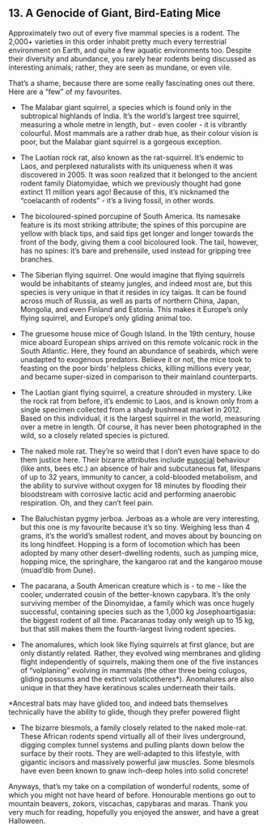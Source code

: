
## 13. A Genocide of Giant, Bird-Eating Mice

Approximately two out of every five mammal species is a rodent. The 2,000+ varieties in this order inhabit pretty much every terrestrial environment on Earth, and quite a few aquatic environments too. Despite their diversity and abundance, you rarely hear rodents being discussed as interesting animals; rather, they are seen as mundane, or even vile.

That’s a shame, because there are some really fascinating ones out there. Here are a “few” of my favourites.

*   The Malabar giant squirrel, a species which is found only in the subtropical highlands of India. It’s the world’s largest tree squirrel, measuring a whole metre in length, but - even cooler - it is vibrantly colourful. Most mammals are a rather drab hue, as their colour vision is poor, but the Malabar giant squirrel is a gorgeous exception.

*   The Laotian rock rat, also known as the rat-squirrel. It’s endemic to Laos, and perplexed naturalists with its uniqueness when it was discovered in 2005. It was soon realized that it belonged to the ancient rodent family Diatomyidae, which we previously thought had gone extinct 11 million years ago! Because of this, it’s nicknamed the “coelacanth of rodents” - it’s a living fossil, in other words.

*   The bicoloured-spined porcupine of South America. Its namesake feature is its most striking attribute; the spines of this porcupine are yellow with black tips, and said tips get longer and longer towards the front of the body, giving them a cool bicoloured look. The tail, however, has no spines: it’s bare and prehensile, used instead for gripping tree branches.

*   The Siberian flying squirrel. One would imagine that flying squirrels would be inhabitants of steamy jungles, and indeed most are, but this species is very unique in that it resides in icy taigas. It can be found across much of Russia, as well as parts of northern China, Japan, Mongolia, and even Finland and Estonia. This makes it Europe’s only flying squirrel, and Europe’s only gliding animal too.

*   The gruesome house mice of Gough Island. In the 19th century, house mice aboard European ships arrived on this remote volcanic rock in the South Atlantic. Here, they found an abundance of seabirds, which were unadapted to exogenous predators. Believe it or not, the mice took to feasting on the poor birds’ helpless chicks, killing millions every year, and became super-sized in comparison to their mainland counterparts.

*   The Laotian giant flying squirrel, a creature shrouded in mystery. Like the rock rat from before, it’s endemic to Laos, and is known only from a single specimen collected from a shady bushmeat market in 2012. Based on this individual, it is the largest squirrel in the world, measuring over a metre in length. Of course, it has never been photographed in the wild, so a closely related species is pictured.

*   The naked mole rat. They’re so weird that I don’t even have space to do them justice here. Their bizarre attributes include [eusocial](https://en.wikipedia.org/wiki/Eusociality "en.wikipedia.org") behaviour (like ants, bees etc.) an absence of hair and subcutaneous fat, lifespans of up to 32 years, immunity to cancer, a cold-blooded metabolism, and the ability to survive without oxygen for 18 minutes by flooding their bloodstream with corrosive lactic acid and performing anaerobic respiration. Oh, and they can’t feel pain.

*   The Baluchistan pygmy jerboa. Jerboas as a whole are very interesting, but this one is my favourite because it’s so tiny. Weighing less than 4 grams, it’s the world’s smallest rodent, and moves about by bouncing on its long hindfeet. Hopping is a form of locomotion which has been adopted by many other desert-dwelling rodents, such as jumping mice, hopping mice, the springhare, the kangaroo rat and the kangaroo mouse (muad’dib from Dune).

*   The pacarana, a South American creature which is - to me - like the cooler, underrated cousin of the better-known capybara. It’s the only surviving member of the Dinomyidae, a family which was once hugely successful, containing species such as the 1,000 kg Josephoartigasia: the biggest rodent of all time. Pacaranas today only weigh up to 15 kg, but that still makes them the fourth-largest living rodent species.

*   The anomalures, which look like flying squirrels at first glance, but are only distantly related. Rather, they evolved wing membranes and gliding flight independently of squirrels, making them one of the five instances of “volplaning” evolving in mammals (the other three being colugos, gliding possums and the extinct volaticotheres\*). Anomalures are also unique in that they have keratinous scales underneath their tails.

\*Ancestral bats may have glided too, and indeed bats themselves technically have the ability to glide, though they prefer powered flight

*   The bizarre blesmols, a family closely related to the naked mole-rat. These African rodents spend virtually all of their lives underground, digging complex tunnel systems and pulling plants down below the surface by their roots. They are well-adapted to this lifestyle, with gigantic incisors and massively powerful jaw muscles. Some blesmols have even been known to gnaw inch-deep holes into solid concrete!

Anyways, that’s my take on a compilation of wonderful rodents, some of which you might not have heard of before. Honourable mentions go out to mountain beavers, zokors, viscachas, capybaras and maras. Thank you very much for reading, hopefully you enjoyed the answer, and have a great Halloween.

